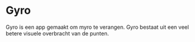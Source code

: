 # Gyro
Gyro is een app gemaakt om myro te verangen. Gyro bestaat uit een veel betere visuele overbracht van de punten.
